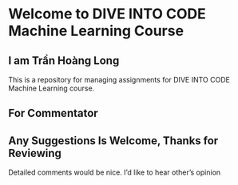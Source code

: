 # Welcome to DIVE INTO CODE Machine Learning Course

## **I am Trần Hoàng Long**

This is a repository for managing assignments for DIVE INTO CODE Machine Learning course.

## For Commentator

## Any Suggestions Is Welcome, Thanks for Reviewing

Detailed comments would be nice. I’d like to hear other’s opinion

